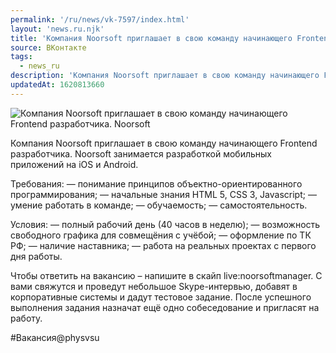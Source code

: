 ```yaml
---
permalink: '/ru/news/vk-7597/index.html'
layout: 'news.ru.njk'
title: 'Компания Noorsoft приглашает в свою команду начинающего Frontend разработчика'
source: ВКонтакте
tags:
  - news_ru
description: 'Компания Noorsoft приглашает в свою команду начинающего Frontend разработчика'
updatedAt: 1620813660
---
```

![Компания Noorsoft приглашает в свою команду начинающего Frontend разработчика. Noorsoft](https://sun9-41.userapi.com/sun9-29/impg/kYZMlsUDTUEKER9sdlEJwt7XmXKvq2_xi3nNQQ/DvScRd9QzWk.jpg?size=1280x720&quality=96&sign=bf35d43033211667023a7c18d1dbea04&c_uniq_tag=lYbvpR9etXkxriJmJ5M4uL4U2obBwjuHcr1QDqOJpTg&type=album)

Компания Noorsoft приглашает в свою команду начинающего Frontend разработчика. Noorsoft занимается разработкой мобильных приложений на iOS и Android.

Требования:
— понимание принципов объектно-ориентированного программирования;
— начальные знания HTML 5, CSS 3, Javascript;
— умение работать в команде;
— обучаемость;
— самостоятельность.

Условия:
— полный рабочий день (40 часов в неделю);
— возможность свободного графика для совмещёния с учёбой;
— оформление по ТК РФ;
— наличие наставника;
— работа на реальных проектах с первого дня работы.

Чтобы ответить на вакансию – напишите в скайп live:noorsoftmanager. С вами свяжутся и проведут небольшое Skype-интервью, добавят в корпоративные системы и дадут тестовое задание. После успешного выполнения задания назначат ещё одно собеседование и пригласят на работу.

#Вакансия@physvsu
